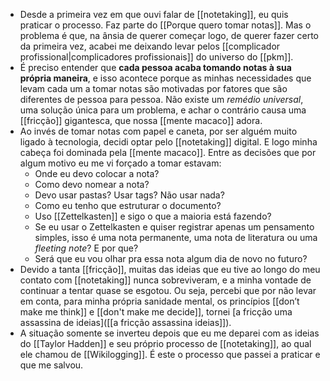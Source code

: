 - Desde a primeira vez em que ouvi falar de [[notetaking]], eu quis praticar o processo. Faz parte do [[Porque quero tomar notas]]. Mas o problema é que, na ânsia de querer começar logo, de querer fazer certo da primeira vez, acabei me deixando levar pelos [[complicador profissional|complicadores profissionais]] do universo do [[pkm]].
- É preciso entender que **cada pessoa acaba tomando notas à sua própria maneira**, e isso acontece porque as minhas necessidades que levam cada um a tomar notas são motivadas por fatores que são diferentes de pessoa para pessoa. Não existe um _remédio universal_, uma solução única para um problema, e achar o contrário causa uma [[fricção]] gigantesca, que nossa [[mente macaco]] adora.
- Ao invés de tomar notas com papel e caneta, por ser alguém muito ligado à tecnologia, decidi optar pelo [[notetaking]] digital. E logo minha cabeça foi dominada pela [[mente macaco]]. Entre as decisões que por algum motivo eu me vi forçado a tomar estavam:
	- Onde eu devo colocar a nota?
	- Como devo nomear a nota?
	- Devo usar pastas? Usar tags? Não usar nada?
	- Como eu tenho que estruturar o documento?
	- Uso [[Zettelkasten]] e sigo o que a maioria está fazendo?
	- Se eu usar o Zettelkasten e quiser registrar apenas um pensamento simples, isso é uma nota permanente, uma nota de literatura ou uma _fleeting note_? E por que?
	- Será que eu vou olhar pra essa nota algum dia de novo no futuro?
- Devido a tanta [[fricção]], muitas das ideias que eu tive ao longo do meu contato com [[notetaking]] nunca sobreviveram, e a minha vontade de continuar a tentar quase se esgotou. Ou seja, percebi que por não levar em conta, para minha própria sanidade mental, os princípios [[don’t make me think]] e [[don't make me decide]], tornei [a fricção uma assassina de ideias]([[a fricção assassina ideias]]).
- A situação somente se inverteu depois que eu me deparei com as ideias do [[Taylor Hadden]] e seu próprio processo de [[notetaking]], ao qual ele chamou de [[Wikilogging]]. É este o processo que passei a praticar e que me salvou.